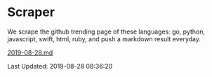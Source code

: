 # Scraper

We scrape the github trending page of these languages: go, python, javascript, swift, html, ruby, and push a markdown result everyday.

[2019-08-28.md](https://github.com/henson/Scraper/blob/master/2019-08-28.md)

Last Updated: 2019-08-28 08:36:20